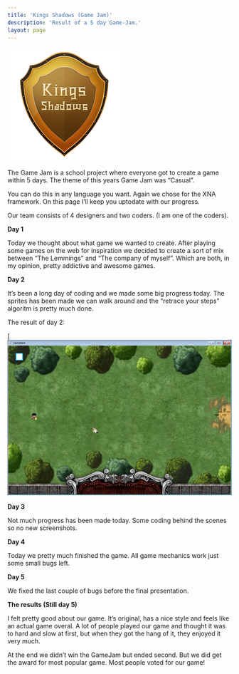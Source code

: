 ```yaml
---
title: 'Kings Shadows (Game Jam)'
description: 'Result of a 5 day Game-Jam.'
layout: page
---
```


![](/assets/images/kings-shadows/kings-shadows-logo.png)

The Game Jam is a school project where everyone got to create a game within 5 days. The theme of this years Game Jam was
“Casual”.

You can do this in any language you want. Again we chose for the XNA framework. On this page I’ll keep you uptodate with
our progress.

Our team consists of 4 designers and two coders. (I am one of the coders).

**Day 1**

Today we thought about what game we wanted to create. After playing some games on the web for inspiration we decided to
create a sort of mix between “The Lemmings” and “The company of myself”. Which are both, in my opinion, pretty addictive
and awesome games.

**Day 2**

It’s been a long day of coding and we made some big progress today. The sprites has been made we can walk around and the
“retrace your steps” algoritm is pretty much done.

The result of day 2:

[![](/assets/images/kings-shadows/kings-shadows-day2.png)

**Day 3**

Not much progress has been made today. Some coding behind the scenes so no new screenshots.

**Day 4**

Today we pretty much finished the game. All game mechanics work just some small bugs left.

**Day 5**

We fixed the last couple of bugs before the final presentation.

**The results (Still day 5)**

I felt pretty good about our game. It’s original, has a nice style and feels like an actual game overal. A lot of people
played our game and thought it was to hard and slow at first, but when they got the hang of it, they enjoyed it very
much.

At the end we didn’t win the GameJam but ended second. But we did get the award for most popular game. Most people voted
for our game!
